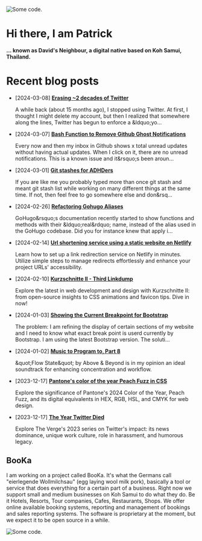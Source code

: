 ![][header1]

# Hi there, I am Patrick

**... known as David's Neighbour, a digital native based on Koh Samui, Thailand.**

# Recent blog posts
<!-- KOLLITSCH:START -->
- [2024-03-08] **[Erasing ~2 decades of Twitter](https://kollitsch.dev/blog/2024/erasing-decades-of-twitter/)**

  A while back &lpar;about 15 months ago&rpar;, I stopped using Twitter. At first, I thought I might delete my account, but then I realized that somewhere along the lines, Twitter has begun to enforce a &amp;ldquo;yo...
- [2024-03-07] **[Bash Function to Remove Github Ghost Notifications](https://kollitsch.dev/blog/2024/bash-function-to-remove-github-ghost-notifications/)**

  Every now and then my inbox in Github shows x total unread updates without having actual updates. When I click on it, there are no unread notifications. This is a known issue and it&amp;rsquo;s been aroun...
- [2024-03-01] **[Git stashes for ADHDers](https://kollitsch.dev/blog/2024/git-stashes-for-adhders/)**

  If you are like me you probably typed more than once git stash and meant git stash list while working on many different things at the same time. If not, then feel free to go somewhere else and don&amp;rsq...
- [2024-02-26] **[Refactoring Gohugo Aliases](https://kollitsch.dev/blog/2024/refactoring-gohugo-aliases/)**

  GoHugo&amp;rsquo;s documentation recently started to show functions and methods with their &amp;ldquo;real&amp;rdquo; name, instead of the alias used in the GoHugo codebase. Did you for instance knew that apply i...
- [2024-02-14] **[Url shortening service using a static website on Netlify](https://kollitsch.dev/blog/2024/url-shortening-service-via-netlify-static-website/)**

  Learn how to set up a link redirection service on Netlify in minutes. Utilize simple steps to manage redirects effortlessly and enhance your project URLs&#39; accessibility.
- [2024-02-10] **[Kurzschnitte II - Third Linkdump](https://kollitsch.dev/blog/2024/kurzschnitte-ii-3/)**

  Explore the latest in web development and design with Kurzschnitte II: from open-source insights to CSS animations and favicon tips. Dive in now!
- [2024-01-03] **[Showing the Current Breakpoint for Bootstrap](https://kollitsch.dev/blog/2024/showing-the-current-breakpoint-for-bootstrap/)**

  The problem: I am refining the display of certain sections of my website and I need to know what exact break point is userd currently by Bootstrap. I am using the latest Bootstrap version.
The soluti...
- [2024-01-02] **[Music to Program to, Part 8](https://kollitsch.dev/blog/2024/music-to-program-to-8/)**

  \&quot;Flow State\&quot; by Above &amp; Beyond is in my opinion an ideal soundtrack for enhancing concentration and workflow.
- [2023-12-17] **[Pantone&#39;s color of the year Peach Fuzz in CSS](https://kollitsch.dev/blog/2023/pantones-color-of-the-year-peach-fuzz-in-css/)**

  Explore the significance of Pantone&#39;s 2024 Color of the Year, Peach Fuzz, and its digital equivalents in HEX, RGB, HSL, and CMYK for web design.
- [2023-12-17] **[The Year Twitter Died](https://kollitsch.dev/blog/2023/the-year-twitter-died/)**

  Explore The Verge&#39;s 2023 series on Twitter&#39;s impact: its news dominance, unique work culture, role in harassment, and humorous legacy.<!-- KOLLITSCH:END -->

## BooKa

I am working on a project called BooKa. It's what the Germans call "eierlegende Wollmilchsau" (egg laying wool milk pork), basically a tool or service that does everything for a certain part of a business. Right now we support small and medium businesses on Koh Samui to do what they do. Be it Hotels, Resorts, Tour companies, Cafes, Restaurants, Shops. We offer online available booking systems, reporting and management of bookings and sales reporting systems. The software is proprietary at the moment, but we expect it to be open source in a while.

![][header3]

[header1]: https://raw.githubusercontent.com/davidsneighbour/davidsneighbour/master/static/header1.jpg "Some code."
[header3]: https://raw.githubusercontent.com/davidsneighbour/davidsneighbour/master/static/header3.jpg "Some code."

